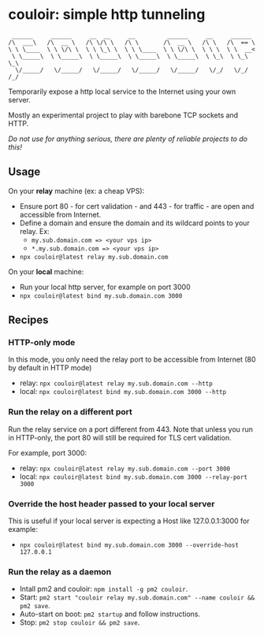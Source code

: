 # couloir: simple http tunneling

```
 ______     ______     __  __     __         ______     __     ______
/\  ___\   /\  __ \   /\ \/\ \   /\ \       /\  __ \   /\ \   /\  == \
\ \ \____  \ \ \/\ \  \ \ \_\ \  \ \ \____  \ \ \/\ \  \ \ \  \ \  __<  
 \ \_____\  \ \_____\  \ \_____\  \ \_____\  \ \_____\  \ \_\  \ \_\ \_\
  \/_____/   \/_____/   \/_____/   \/_____/   \/_____/   \/_/   \/_/ /_/
```

Temporarily expose a http local service to the Internet using your own server.

Mostly an experimental project to play with barebone TCP sockets and HTTP.

_Do not use for anything serious, there are plenty of reliable projects to do this!_

## Usage

On your **relay** machine (ex: a cheap VPS):

- Ensure port 80 - for cert validation - and 443  - for traffic - are open and accessible from Internet.
- Define a domain and ensure the domain and its wildcard points to your relay. Ex:
  - `my.sub.domain.com => <your vps ip>`
  - `*.my.sub.domain.com => <your vps ip>`
- `npx couloir@latest relay my.sub.domain.com`

On your **local** machine:

- Run your local http server, for example on port 3000
- `npx couloir@latest bind my.sub.domain.com 3000`

## Recipes

### HTTP-only mode

In this mode, you only need the relay port to be accessible from Internet (80 by default in HTTP mode)
- relay: `npx couloir@latest relay my.sub.domain.com --http`
- local: `npx couloir@latest bind my.sub.domain.com 3000 --http`

### Run the relay on a different port

Run the relay service on a port different from 443. Note that unless you run in HTTP-only, the port 80 will
still be required for TLS cert validation.

For example, port 3000:

- relay: `npx couloir@latest relay my.sub.domain.com --port 3000`
- local: `npx couloir@latest bind my.sub.domain.com 3000 --relay-port 3000`

### Override the host header passed to your local server

This is useful if your local server is expecting a Host like 127.0.0.1:3000 for example:

- `npx couloir@latest bind my.sub.domain.com 3000 --override-host 127.0.0.1`

### Run the relay as a daemon

- Intall pm2 and couloir: `npm install -g pm2 couloir`.
- Start: `pm2 start "couloir relay my.sub.domain.com" --name couloir && pm2 save`.
- Auto-start on boot: `pm2 startup` and follow instructions.
- Stop: `pm2 stop couloir && pm2 save`.